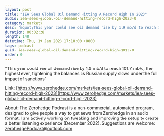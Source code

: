```yaml
---
layout: post
title: "IEA Sees Global Oil Demand Hitting A Record High In 2023"
audio: iea-sees-global-oil-demand-hitting-record-high-2023-0
category: markets
desc: "&quot;This year could see oil demand rise by 1.9 mb/d to reach 101.7 mb/d, the highest ever, tightening the balances as Russian supply slows under the full impact of sanctions&quot;"
duration: 00:02:28
length: 148
datetime: Thu, 19 Jan 2023 17:10:00 +0000
tags: podcast
guid: iea-sees-global-oil-demand-hitting-record-high-2023-0
order: 0
---
```

&quot;This year could see oil demand rise by 1.9 mb/d to reach 101.7 mb/d, the highest ever, tightening the balances as Russian supply slows under the full impact of sanctions&quot;

Link: [https://www.zerohedge.com/markets/iea-sees-global-oil-demand-hitting-record-high-2023](https://www.zerohedge.com/markets/iea-sees-global-oil-demand-hitting-record-high-2023)

About: The Zerohedge Podcast is a non-commercial, automated program, designed to give people a way to get news from Zerohedge in an audio format.  I am actively working on tweaking and improving the setup to create a better listening experience (December 2022).  Suggestions are welcome: [zerohedgePodcast@outlook.com](mailto:zerohedgePodcast@outlook.com)